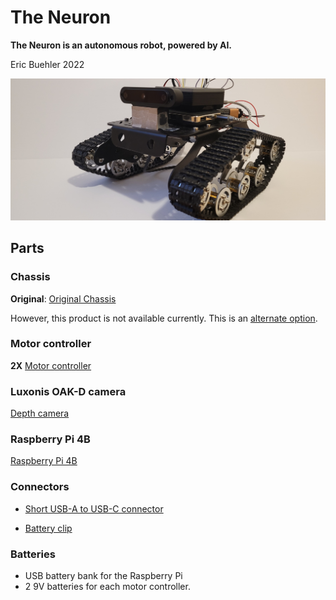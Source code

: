 # The Neuron
**The Neuron is an autonomous robot, powered by AI.**

Eric Buehler 2022


![Neuron](/images/neuron.jpg)

## Parts

### Chassis
**Original**:
[Original Chassis](https://www.amazon.com/Platform-Powerful-Raspberry-Education-11-0x9-8x4-5inch/dp/B07MVYZHXD/ref=sr_1_22?dchild=1&keywords=raspberry%2Bpi%2Brobot%2Bchassis&qid=1591869810&sr=8-22&th=1)

However, this product is not available currently. This is an [alternate option](https://www.amazon.com/Chassis-Aluminum-Platform-Raspberry-Projects/dp/B078HQ5T5H/ref=sr_1_8?keywords=raspberry%2Bpi%2Brobot%2Bchassis&qid=1651366359&sr=8-8).

### Motor controller
**2X** [Motor controller](https://www.amazon.com/Adafruit-DRV8871-Motor-Driver-Breakout/dp/B06Y4VRXN4/ref=sr_1_2?dchild=1&keywords=Adafruit+DRV8871+DC+Motor+Driver+Breakout+Board+-+3.6A+Max&qid=1592953477&sr=8-2)

### Luxonis OAK-D camera
[Depth camera](https://www.amazon.com/Luxonis-Oak-D-Spatial-Camera-Detection/dp/B09B316YZS/ref=sr_1_3?keywords=depth+camera&qid=1646776703&sr=8-3)

### Raspberry Pi 4B
[Raspberry Pi 4B](https://www.canakit.com/raspberry-pi-4-starter-kit.html)

### Connectors
- [Short USB-A to USB-C connector](https://www.amazon.com/CableCreation-Braided-Compatible-MacBook-Resistance/dp/B01CZVEUIE/ref=mp_s_a_1_1_sspa?dchild=1&keywords=usb+a+to+usb+c+short&qid=1591567443&sr=8-1-spons&psc=1&spLa=ZW5jcnlwdGVkUXVhbGlmaWVyPUEyMURQRk1QNDlZNEtKJmVuY3J5cHRlZElkPUEwNTc4MzIwM0FVNko0NjAxSUMzJmVuY3J5cHRlZEFkSWQ9QTA5NTI0MzkxVTkxQThMMkg0UzZCJndpZGdldE5hbWU9c3BfcGhvbmVfc2VhcmNoX2F0ZiZhY3Rpb249Y2xpY2tSZWRpcmVjdCZkb05vdExvZ0NsaWNrPXRydWU=)

- [Battery clip](https://www.amazon.com/QMseller-Battery-I-Type-Connector-Plastic/dp/B07PPZXF5L/ref=sr_1_15?keywords=9V+battery+clip&qid=1651366664&sr=8-15)

### Batteries
- USB battery bank for the Raspberry Pi
- 2 9V batteries for each motor controller.
